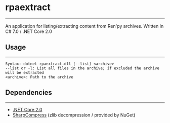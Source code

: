 # rpaextract
---
An application for listing/extracting content from Ren'py archives. Written in C# 7.0 / .NET Core 2.0
## Usage
---
```
Syntax: dotnet rpaextract.dll [--list] <archive>
--list or -l: List all files in the archive; if excluded the archive will be extracted
<archive>: Path to the archive
```
## Dependencies
---
- [.NET Core 2.0](https://www.microsoft.com/net/download/core)
- [SharpCompress](https://github.com/adamhathcock/sharpcompress) (zlib decompression / provided by NuGet)
